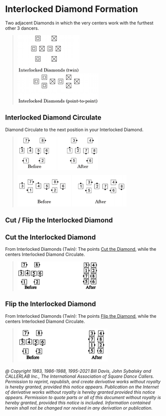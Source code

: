 
# Interlocked Diamond Formation

Two adjacent Diamonds in which the very centers work with the
furthest other 3 dancers.

> 
> ![alt](interlocked_diamonds_1.png)      
> ![alt](interlocked_diamonds_2.png)  
> 

## Interlocked Diamond Circulate

Diamond Circulate to the next position in your Interlocked Diamond.

> 
> ![alt](interlocked_diamond_circulate_1a.png)
> ![alt](interlocked_diamond_circulate_1b.png)  
> 
> ![alt](interlocked_diamond_circulate_2a.png)
> ![alt](interlocked_diamond_circulate_2b.png)
> 

## Cut / Flip the Interlocked Diamond

## Cut the Interlocked Diamond

From Interlocked Diamonds (Twin): The points
[Cut the Diamond](../plus/cut_the_diamond.md), while the centers
Interlocked Diamond Circulate.

>
> ![alt](cut_the_interlocked_diamond.png)
>

## Flip the Interlocked Diamond

From Interlocked Diamonds (Twin): The points
[Flip the Diamond](../plus/flip_the_diamond.md), while the centers
Interlocked Diamond Circulate.

>
> ![alt](flip_the_interlocked_diamond.png)
>

###### @ Copyright 1983, 1986-1988, 1995-2021 Bill Davis, John Sybalsky and CALLERLAB Inc., The International Association of Square Dance Callers. Permission to reprint, republish, and create derivative works without royalty is hereby granted, provided this notice appears. Publication on the Internet of derivative works without royalty is hereby granted provided this notice appears. Permission to quote parts or all of this document without royalty is hereby granted, provided this notice is included. Information contained herein shall not be changed nor revised in any derivation or publication.
